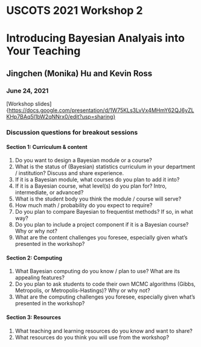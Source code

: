 # USCOTS 2021 Workshop 2
# Introducing Bayesian Analyais into Your Teaching
## Jingchen (Monika) Hu and Kevin Ross
### June 24, 2021

[Workshop slides] {https://docs.google.com/presentation/d/1W75KLs3LvVx4MHmY62QJ6yZLKHp7BAq5I1bW2qNNrx0/edit?usp=sharing}

### Discussion questions for breakout sessions

#### Section 1: Curriculum & content

1. Do you want to design a Bayesian module or a course?
2. What is the status of (Bayesian) statistics curriculum in your department / institution? Discuss and share experience.
3. If it is a Bayesian module, what courses do you plan to add it into?
4. If it is a Bayesian course, what level(s) do you plan for? Intro, intermediate, or advanced?
5. What is the student body you think the module / course will serve?
6. How much math / probability do you expect to require?
7. Do you plan to compare Bayesian to frequentist methods? If so, in what way?
8. Do you plan to include a project component if it is a Bayesian course? Why or why not?
9. What are the content challenges you foresee, especially given what’s presented in the workshop?

#### Section 2: Computing

1. What Bayesian computing do you know / plan to use? What are its appealing features?
2. Do you plan to ask students to code their own MCMC algorithms (Gibbs, Metropolis, or Metropolis-Hastings)? Why or why not?
3. What are the computing challenges you foresee, especially given what’s presented in the workshop?

#### Section 3: Resources

1. What teaching and learning resources do you know and want to share?
2. What resources do you think you will use from the workshop?
